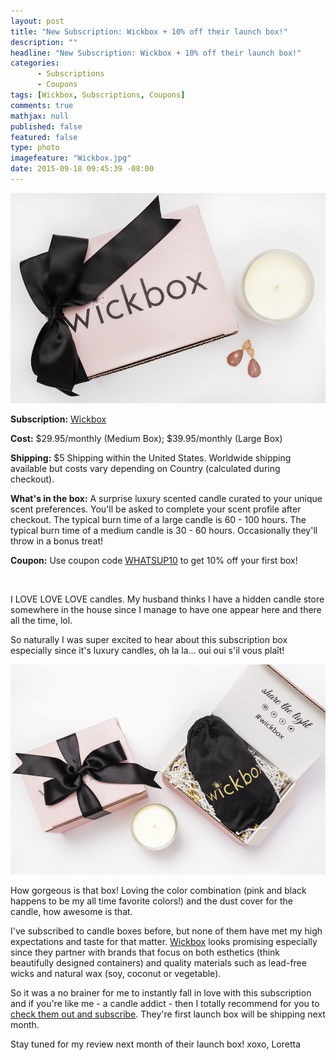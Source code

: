 ```yaml
---
layout: post
title: "New Subscription: Wickbox + 10% off their launch box!"
description: ""
headline: "New Subscription: Wickbox + 10% off their launch box!"
categories: 
      - Subscriptions
      - Coupons
tags: [Wickbox, Subscriptions, Coupons]
comments: true
mathjax: null
published: false
featured: false
type: photo
imagefeature: "Wickbox.jpg"
date: 2015-09-18 09:45:39 -08:00
---
```


<center><a href="http://www.wickbox.co" target="_blank">
<img src="/images/Wickbox.jpg" border="0" style="border:none;max-width:100%;" alt="Wickbox" />
</a></center>

<p><b>Subscription:</b> <a href="http://www.wickbox.co" target="_blank">Wickbox</a></p>
<p><b>Cost:</b> $29.95/monthly (Medium Box); $39.95/monthly (Large Box)</p>
<p><b>Shipping:</b> $5 Shipping within the United States. Worldwide shipping available but costs vary depending on Country (calculated during checkout).</p>
<p><b>What's in the box:</b> A surprise luxury scented candle curated to your unique scent preferences. You'll be asked to complete your scent profile after checkout.  The typical burn time of a large candle is 60 - 100 hours. The typical burn time of a medium candle is 30 - 60 hours. Occasionally they'll throw in a bonus treat!</p>
<p><b>Coupon:</b> Use coupon code <a href="http://www.wickbox.co" target="_blank">WHATSUP10</a> to get 10% off your first box!</p> 

<br>

<p>I LOVE LOVE LOVE candles. My husband thinks I have a hidden candle store somewhere in the house since I manage to have one appear here and there all the time, lol.</p>

<p>So naturally I was super excited to hear about this subscription box especially since it's luxury candles, oh la la... oui oui s'il vous plaît!</p>

<center><a href="http://www.wickbox.co" target="_blank">
<img src="/images/Wickbox2.jpg" border="0" style="border:none;max-width:100%;" alt="Wickbox" />
</a></center>

<p>How gorgeous is that box! Loving the color combination (pink and black happens to be my all time favorite colors!) and the dust cover for the candle, how awesome is that.</p>

<p>I've subscribed to candle boxes before, but none of them have met my high expectations and taste for that matter. <a href="www.wickbox.co" target="_blank">Wickbox</a> looks promising especially since they partner with brands that focus on both esthetics (think beautifully designed containers) and quality materials such as lead-free wicks and natural wax (soy, coconut or vegetable).</p>

<p>So it was a no brainer for me to instantly fall in love with this subscription and if you're like me - a candle addict - then I totally recommend for you to <a href="www.wickbox.co" target="_blank">check them out and subscribe</a>. They're first launch box will be shipping next month.</p>

<p>Stay tuned for my review next month of their launch box!  xoxo, Loretta</p>
